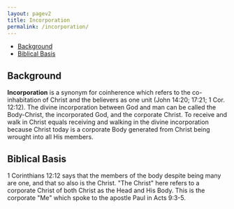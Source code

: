 ```yaml
---
layout: pagev2
title: Incorporation
permalink: /incorporation/
---
```

- [Background](#background)
- [Biblical Basis](#biblical-basis)

## Background

**Incorporation** is a synonym for coinherence which refers to the co-inhabitation of Christ and the believers as one unit (John 14:20; 17:21; 1 Cor. 12:12). The divine incorporation between God and man can be called the Body-Christ, the incorporated God, and the corporate Christ. To receive and walk in Christ equals receiving and walking in the divine incorporation because Christ today is a corporate Body generated from Christ being wrought into all His members.

## Biblical Basis

1 Corinthians 12:12 says that the members of the body despite being many are one, and that so also is the Christ. "The Christ" here refers to a corporate Christ of both Christ as the Head and His Body. This is the corporate "Me" which spoke to the apostle Paul in Acts 9:3-5. 

